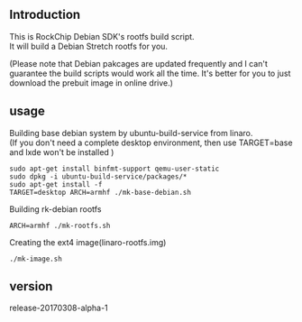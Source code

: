 ## Introduction
This is RockChip Debian SDK's rootfs build script.  
It will build a Debian Stretch rootfs for you. 

(Please note that Debian pakcages are updated frequently and I can't guarantee the build scripts would work all the time. It's better for you to just download the prebuit image in online drive.)

## usage
Building base debian system by ubuntu-build-service from linaro.  
(If you don't need a complete desktop environment, then use TARGET=base and lxde won't be installed )
	
	sudo apt-get install binfmt-support qemu-user-static
	sudo dpkg -i ubuntu-build-service/packages/*
	sudo apt-get install -f
	TARGET=desktop ARCH=armhf ./mk-base-debian.sh

Building rk-debian rootfs

	ARCH=armhf ./mk-rootfs.sh

Creating the ext4 image(linaro-rootfs.img)

	./mk-image.sh


## version
release-20170308-alpha-1
